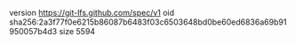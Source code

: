 version https://git-lfs.github.com/spec/v1
oid sha256:2a3f77f0e6215b86087b6483f03c6503648bd0be60ed6836a69b91950057b4d3
size 5594
